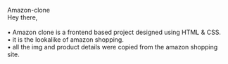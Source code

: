 Amazon-clone
<br>
Hey there,<br><br>
• Amazon clone is a frontend based project designed using HTML & CSS.<br>
• it is the lookalike of amazon shopping.<br>
• all the img and product details were copied from the amazon shopping site.<br>
